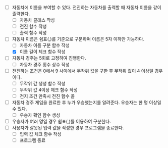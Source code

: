 - [ ] 자동차에 이름을 부여할 수 있다. 전진하는 자동차를 출력할 때 자동차 이름을 같이 출력한다.
  - [ ] 자동차 클래스 작성
  - [ ] 전진 함수 작성
  - [ ] 출력 함수 작성
- [ ] 자동차 이름은 쉼표(,)를 기준으로 구분하며 이름은 5자 이하만 가능하다.
  - [ ] 자동차 이름 구분 함수 작성
  - [x] 이름 길이 체크 함수 작성
- [ ] 자동차 경주는 5회로 고정하여 진행한다.
  - [ ] 자동차 경주 횟수 상수 작성
- [ ] 전진하는 조건은 0에서 9 사이에서 무작위 값을 구한 후 무작위 값이 4 이상일 경우이다.
  - [ ] 무작위 값 생성 함수 작성
  - [ ] 무작위 값 4이상 체크 함수 작성
  - [ ] 전지 조건 만족시 전진 함수 콜
- [ ] 자동차 경주 게임을 완료한 후 누가 우승했는지를 알려준다. 우승자는 한 명 이상일 수 있다.
  - [ ] 우승자 확인 함수 생성
- [ ] 우승자가 여러 명일 경우 쉼표(,)를 이용하여 구분한다.
- [ ] 사용자가 잘못된 입력 값을 작성한 경우 프로그램을 종료한다.
  - [ ] 입력 값 체크 함수 작성
  - [ ] 프로그램 종료
